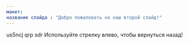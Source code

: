 ```yaml
---
макет: 
название слайда : "Добро пожаловать на наш второй слайд!"
---
```

us5ncj qrp sdr
Используйте стрелку влево, чтобы вернуться назад!
